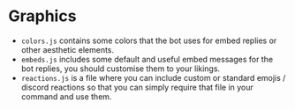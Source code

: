 # Graphics
- `colors.js` contains some colors that the bot uses for embed replies or other aesthetic elements.
- `embeds.js` includes some default and useful embed messages for the bot replies, you should customise them to your likings.
- `reactions.js` is a file where you can include custom or standard emojis / discord reactions so that you can simply require that file in your command and use them.

